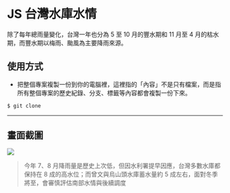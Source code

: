 # JS 台灣水庫水情

除了每年總雨量變化，台灣一年也分為 5 至 10 月的豐水期和 11 月至 4 月的枯水期，而豐水期以梅雨、颱風為主要降雨來源。

## 使用方式
- 把整個專案複製一份到你的電腦裡，這裡指的「內容」不是只有檔案，而是指所有整個專案的歷史紀錄、分支、標籤等內容都會複製一份下來。
```sh
$ git clone
```

----

## 畫面截圖
![](https://i.imgur.com/EX79MtU.png)
> 今年 7、8 月降雨量是歷史上次低，但因水利署提早因應，台灣多數水庫都保持在 8 成的高水位；而曾文與烏山頭水庫蓄水量約 5 成左右，面對冬季將至，會審慎評估南部水情與後續調度